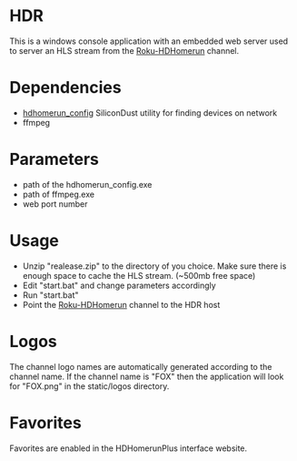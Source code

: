 HDR
===

This is a windows console application with an embedded web server used to server an HLS stream from the <a href="https://github.com/computmaxer/roku-hdhomerun">Roku-HDHomerun</a> channel. 

Dependencies
===
<ul>
<li>
<a href="http://www.silicondust.com/support/hdhomerun/downloads/">hdhomerun_config</a> SiliconDust utility for finding devices on network</li>
<li>ffmpeg</li>
</ul>

Parameters
===
<ul>
<li>path of the hdhomerun_config.exe</li>
<li>path of ffmpeg.exe</li>
<li>web port number</li>
</ul>


Usage
===
<ul>
<li>Unzip "realease.zip" to the directory of you choice. Make sure there is enough space to cache the HLS stream. (~500mb free space)</li>
<li>Edit "start.bat" and change parameters accordingly</li>
<li>Run "start.bat"</li>
<li>Point the <a href="https://github.com/computmaxer/roku-hdhomerun">Roku-HDHomerun</a> channel to the HDR host</li>
</ul>

Logos
===
The channel logo names are automatically generated according to the channel name. If the channel name is "FOX" then the application will look for "FOX.png" in the static/logos directory.

Favorites
===
Favorites are enabled in the HDHomerunPlus interface website.






